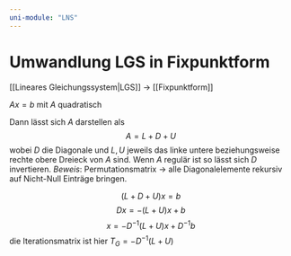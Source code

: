 ```yaml
---
uni-module: "LNS"
---
```


# Umwandlung LGS in Fixpunktform

[[Lineares Gleichungssystem|LGS]] → [[Fixpunktform]]

$Ax=b$ mit $A$ quadratisch

Dann lässt sich $A$ darstellen als
$$A=L+D+U$$
wobei $D$ die Diagonale und $L,U$ jeweils das linke untere beziehungsweise rechte obere Dreieck von $A$ sind.
Wenn $A$ regulär ist so lässt sich $D$ invertieren. _Beweis_: Permutationsmatrix → alle Diagonalelemente rekursiv auf Nicht-Null Einträge bringen.

$$(L+D+U)x=b$$
$$Dx=-(L+U)x+b$$
$$x=-D^{-1}(L+U)x+D^{-1}b$$
die Iterationsmatrix ist hier $T_G=-D^{-1}(L+U)$
